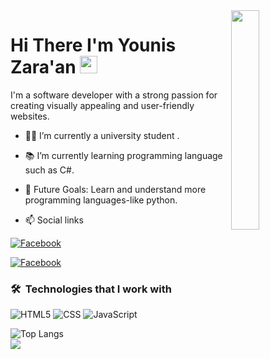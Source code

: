 <img align="right" src="https://raw.githubusercontent.com/youniszaraan/youniszaraan/main/github-profile.png" width="30%">
<h1>
  Hi There I'm Younis Zara'an 
  <img src="https://media.giphy.com/media/hvRJCLFzcasrR4ia7z/giphy.gif" width="28">
</h1>
<p>
I'm a software developer with a strong passion for creating visually appealing and user-friendly websites. 
</p>

- 👨‍💻 I’m currently a university student .
- 📚 I’m currently learning programming language such as C#.
- 🎯 Future Goals: Learn and understand more programming languages-like python.
  
- 📫 Social links
<p>
<a href="https://www.facebook.com/younis/"><img
    src="https://img.shields.io/badge/-Facebook-3b5998?style=flat&logo=facebook&logoColor=white" alt="Facebook"></a>


<a href="https://www.youtube.com/c/youniszaraan"><img
    src="https://img.shields.io/badge/-YouTube-c4302b?style=flat&logo=youtube&logoColor=white" alt="Facebook"></a>
</p>

### 🛠 &nbsp;Technologies that I work with
![HTML5](https://img.shields.io/badge/-HTML5-000000?style=flat&logo=html5)
![CSS](https://img.shields.io/badge/-CSS-000000?style=flat&logo=css3)
![JavaScript](https://img.shields.io/badge/-JavaScript-000000?style=flat&logo=javascript)


<!-- ![Top Langs](https://github-readme-stats.vercel.app/api/top-langs/?username=youniszaraan&hide_progress=true) -->

![Top Langs](https://github-readme-stats.vercel.app/api/top-langs/?username=youniszaraan&layout=compact)
<br>
<a href="https://komarev.com/ghpvc/?username=youniszaraan&style=for-the-badge">
    <img src="https://komarev.com/ghpvc/?username=youniszaraan&style=for-the-badge">
</a>

